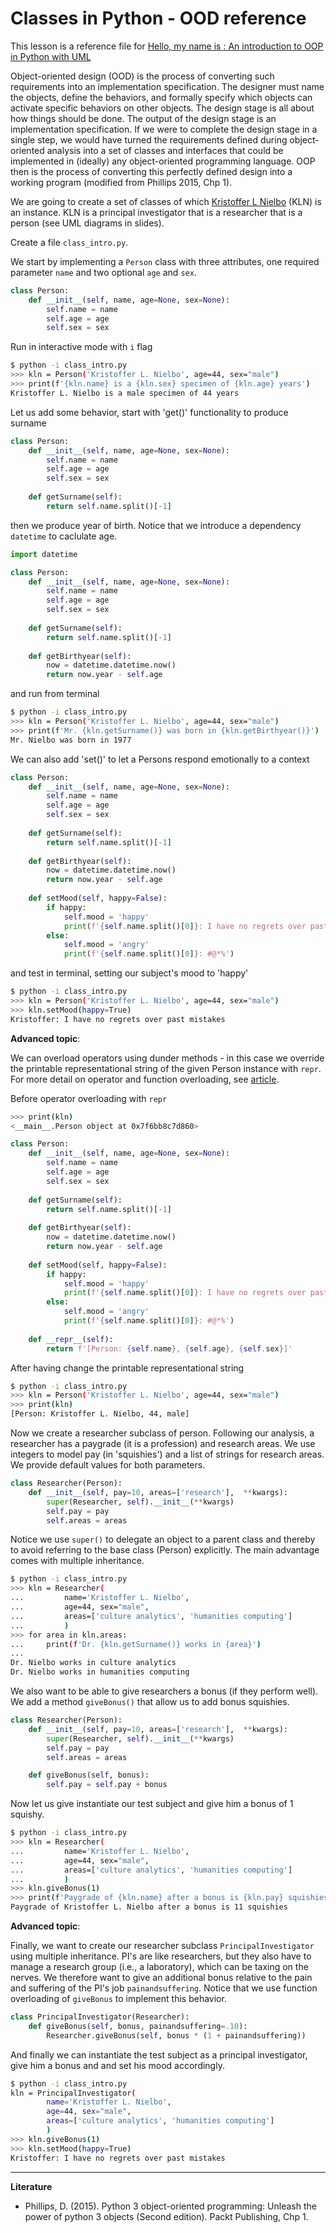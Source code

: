 # Classes in Python - OOD reference #

This lesson is a reference file for [Hello, my name is <name>: An introduction to OOP in Python with UML](https://github.com/CHCAA-EDUX/Programming-for-the-Humanities-E21/blob/main/slides/pfth_21e_07.pdf)

Object-oriented design (OOD) is the process of converting such requirements into an implementation specification. The designer must name the objects, define the behaviors, and formally specify which objects can activate specific behaviors on other objects. The design stage is all about how things should be done. The output of the design stage is an implementation specification. If we were to complete the design stage in a single step, we would have turned the requirements defined during object-oriented analysis into a set of classes and interfaces that could be implemented in (ideally) any object-oriented programming language. OOP then is the process of converting this perfectly defined design into a working program (modified from Phillips 2015, Chp 1).

We are going to create a set of classes of which [Kristoffer L Nielbo](https://pure.au.dk/portal/en/persons/kristoffer-laigaard-nielbo(aef8887c-d4e9-4270-9031-1a15553f5590).html) (KLN) is an instance. KLN is a principal investigator that is a researcher that is a person (see UML diagrams in slides).

Create a file `class_intro.py`.

We start by implementing a `Person` class with three attributes, one required parameter `name` and two optional `age` and `sex`.

```py
class Person:
    def __init__(self, name, age=None, sex=None):
        self.name = name
        self.age = age
        self.sex = sex
```

Run in interactive mode with `i` flag

```sh
$ python -i class_intro.py
>>> kln = Person('Kristoffer L. Nielbo', age=44, sex="male")
>>> print(f'{kln.name} is a {kln.sex} specimen of {kln.age} years')
Kristoffer L. Nielbo is a male specimen of 44 years
```

Let us add some behavior, start with 'get()' functionality to produce surname

```py
class Person:
    def __init__(self, name, age=None, sex=None):
        self.name = name
        self.age = age
        self.sex = sex
    
    def getSurname(self):
        return self.name.split()[-1]
```

then we produce year of birth. Notice that we introduce a dependency `datetime` to caclulate age.

```py
import datetime

class Person:
    def __init__(self, name, age=None, sex=None):
        self.name = name
        self.age = age
        self.sex = sex
    
    def getSurname(self):
        return self.name.split()[-1]
    
    def getBirthyear(self):
        now = datetime.datetime.now()
        return now.year - self.age
```

and run from terminal

```sh
$ python -i class_intro.py
>>> kln = Person('Kristoffer L. Nielbo', age=44, sex="male")
>>> print(f'Mr. {kln.getSurname()} was born in {kln.getBirthyear()}')
Mr. Nielbo was born in 1977
```

We can also add 'set()' to let a Persons respond emotionally to a context

```py
class Person:
    def __init__(self, name, age=None, sex=None):
        self.name = name
        self.age = age
        self.sex = sex
    
    def getSurname(self):
        return self.name.split()[-1]
    
    def getBirthyear(self):
        now = datetime.datetime.now()
        return now.year - self.age
    
    def setMood(self, happy=False):
        if happy:
            self.mood = 'happy'
            print(f'{self.name.split()[0]}: I have no regrets over past mistakes')
        else:
            self.mood = 'angry'
            print(f'{self.name.split()[0]}: #@*%')
```

and test in terminal, setting our subject's mood to 'happy'

```sh
$ python -i class_intro.py
>>> kln = Person('Kristoffer L. Nielbo', age=44, sex="male")
>>> kln.setMood(happy=True)
Kristoffer: I have no regrets over past mistakes
```

__Advanced topic__:

We can overload operators using dunder methods - in this case we override the printable representational string of the given Person instance with `repr`. For more detail on operator and function overloading, see [article](https://realpython.com/operator-function-overloading/).

Before operator overloading with `repr`

```sh
>>> print(kln)
<__main__.Person object at 0x7f6bb8c7d860>
```

```py
class Person:
    def __init__(self, name, age=None, sex=None):
        self.name = name
        self.age = age
        self.sex = sex
    
    def getSurname(self):
        return self.name.split()[-1]
    
    def getBirthyear(self):
        now = datetime.datetime.now()
        return now.year - self.age
    
    def setMood(self, happy=False):
        if happy:
            self.mood = 'happy'
            print(f'{self.name.split()[0]}: I have no regrets over past mistakes')
        else:
            self.mood = 'angry'
            print(f'{self.name.split()[0]}: #@*%')
        
    def __repr__(self):
        return f'[Person: {self.name}, {self.age}, {self.sex}]'
```

After having change the printable representational string

```sh
$ python -i class_intro.py
>>> kln = Person('Kristoffer L. Nielbo', age=44, sex="male")
>>> print(kln)
[Person: Kristoffer L. Nielbo, 44, male]
```

Now we create a researcher subclass of person. Following our analysis, a researcher has a paygrade (it is a profession) and research areas. We use integers to model pay (in 'squishies') and a list of strings for research areas. We provide default values for both parameters.

```py
class Researcher(Person):
    def __init__(self, pay=10, areas=['research'],  **kwargs):
        super(Researcher, self).__init__(**kwargs)
        self.pay = pay
        self.areas = areas
```

Notice we use `super()` to delegate an object to a parent class and thereby to avoid referring to the base class (Person) explicitly. The main advantage comes with multiple inheritance.

```sh
$ python -i class_intro.py
>>> kln = Researcher(
...         name='Kristoffer L. Nielbo',
...         age=44, sex="male",
...         areas=['culture analytics', 'humanities computing']
...         )
>>> for area in kln.areas:
...     print(f'Dr. {kln.getSurname()} works in {area}')
...
Dr. Nielbo works in culture analytics
Dr. Nielbo works in humanities computing
```

We also want to be able to give researchers a bonus (if they perform well). We add a method `giveBonus()` that allow us to add bonus squishies.

```py
class Researcher(Person):
    def __init__(self, pay=10, areas=['research'],  **kwargs):
        super(Researcher, self).__init__(**kwargs)
        self.pay = pay
        self.areas = areas

    def giveBonus(self, bonus):
        self.pay = self.pay + bonus
```

Now let us give instantiate our test subject and give him a bonus of 1 squishy.

```sh
$ python -i class_intro.py
>>> kln = Researcher(
...         name='Kristoffer L. Nielbo',
...         age=44, sex="male",
...         areas=['culture analytics', 'humanities computing']
...         )
>>> kln.giveBonus(1)
>>> print(f'Paygrade of {kln.name} after a bonus is {kln.pay} squishies')
Paygrade of Kristoffer L. Nielbo after a bonus is 11 squishies
```

__Advanced topic__:

Finally, we want to create our researcher subclass `PrincipalInvestigator` using multiple inheritance. PI's are like researchers, but they also have to manage a research group (i.e., a laboratory), which can be taxing on the nerves. We therefore want to give an additional bonus relative to the pain and suffering of the PI's job `painandsuffering`. Notice that we use function overloading of `giveBonus` to implement this behavior. 

```py
class PrincipalInvestigator(Researcher):
    def giveBonus(self, bonus, painandsuffering=.10):
        Researcher.giveBonus(self, bonus * (1 + painandsuffering))
```

And finally we can instantiate the test subject as a principal investigator, give him a bonus and and set his mood accordingly.

```sh
$ python -i class_intro.py
kln = PrincipalInvestigator(
        name='Kristoffer L. Nielbo', 
        age=44, sex="male", 
        areas=['culture analytics', 'humanities computing']
        )
>>> kln.giveBonus(1)
>>> kln.setMood(happy=True)
Kristoffer: I have no regrets over past mistakes
```

---

__Literature__

* Phillips, D. (2015). Python 3 object-oriented programming: Unleash the power of python 3 objects (Second edition). Packt Publishing, Chp 1.
